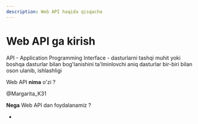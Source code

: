 ```yaml
---
description: Web API haqida qisqacha
---
```


# Web API ga kirish

API - Application Programming Interface - dasturlarni tashqi muhit yoki boshqa dasturlar bilan bog'lanishini ta'lminlovchi aniq    dasturlar bir-biri bilan oson ulanib, ishlashligi&#x20;



Web API **nima** o'zi ?

@Margarita\_K31



**Nega** Web API dan foydalanamiz ?&#x20;

* &#x20;
















